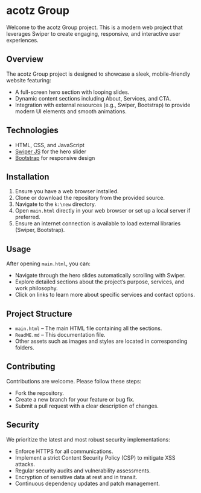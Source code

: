 # acotz Group

Welcome to the acotz Group project. This is a modern web project that leverages Swiper to create engaging, responsive, and interactive user experiences.

## Overview
The acotz Group project is designed to showcase a sleek, mobile-friendly website featuring:
- A full-screen hero section with looping slides.
- Dynamic content sections including About, Services, and CTA.
- Integration with external resources (e.g., Swiper, Bootstrap) to provide modern UI elements and smooth animations.

## Technologies
- HTML, CSS, and JavaScript
- [Swiper JS](https://swiperjs.com/) for the hero slider
- [Bootstrap](https://getbootstrap.com/) for responsive design

## Installation
1. Ensure you have a web browser installed.
2. Clone or download the repository from the provided source.
3. Navigate to the `k:\new` directory.
4. Open `main.html` directly in your web browser or set up a local server if preferred.
5. Ensure an internet connection is available to load external libraries (Swiper, Bootstrap).

## Usage
After opening `main.html`, you can:
- Navigate through the hero slides automatically scrolling with Swiper.
- Explore detailed sections about the project’s purpose, services, and work philosophy.
- Click on links to learn more about specific services and contact options.

## Project Structure
- `main.html` – The main HTML file containing all the sections.
- `ReadME.md` – This documentation file.
- Other assets such as images and styles are located in corresponding folders.

## Contributing
Contributions are welcome. Please follow these steps:
- Fork the repository.
- Create a new branch for your feature or bug fix.
- Submit a pull request with a clear description of changes.

## Security
We prioritize the latest and most robust security implementations:
- Enforce HTTPS for all communications.
- Implement a strict Content Security Policy (CSP) to mitigate XSS attacks.
- Regular security audits and vulnerability assessments.
- Encryption of sensitive data at rest and in transit.
- Continuous dependency updates and patch management.

<!-- ...additional documentation as needed... -->
